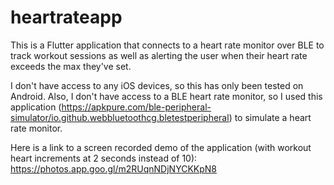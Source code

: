 # heartrateapp

This is a Flutter application that connects to a heart rate monitor over BLE to
track workout sessions as well as alerting the user when their heart rate exceeds
the max they've set.

I don't have access to any iOS devices, so this has only been tested on Android. Also, I don't have access to a
BLE heart rate monitor, so I used this application (https://apkpure.com/ble-peripheral-simulator/io.github.webbluetoothcg.bletestperipheral) to
simulate a heart rate monitor.

Here is a link to a screen recorded demo of the application (with workout heart increments at 2 seconds instead of 10): https://photos.app.goo.gl/m2RUqnNDjNYCKKpN8
